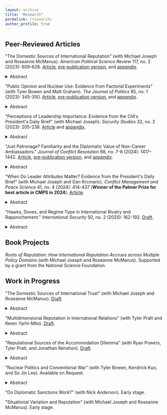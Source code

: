 ```yaml
---
layout: archive
title: "Research"
permalink: /research/
author_profile: true
---
```


Peer-Reviewed Articles
---

"The Domestic Sources of International Reputation" (with Michael Joseph and Roseanne McManus). <i>American Political Science Review</i> 117, no. 2 (2023): 609-628. <a href= "https://www.cambridge.org/core/journals/american-political-science-review/article/domestic-sources-of-international-reputation/9CF02D1518EA985D8E5E80A06EB2324F">Article</a>, <a href= "https://michaelgoldfien.github.io/files/GJM_Domestic_Reputation_Main_Doc.pdf">pre-publication version</a>, and <a href= "https://michaelgoldfien.github.io/files/GJM_Domestic_Reputation_Appendix.pdf">appendix</a>.

<details>
  <summary>Abstract</summary>

Existing research finds that leaders develop international reputations based on their past behavior on the international stage. We argue that leaders' domestic choices can also influence their international reputations, perhaps as much as their past foreign policy decisions do. Using formal theory and intuitive argumentation, we develop an overarching framework to predict how much any domestic choice will affect a leader's international reputation. We theorize that certain domestic choices can inform expectations about future international crisis behavior based on the extent to which (1) the costs at state are similar to those of an international crisis and (2) the domestic issue is salient relative to foreign policy. We use conjoint experiments and other evidence to show that many domestic choices have significant international reputational effects. There is some evidence that the reputational effect of certain domestic choices may equal that of fighting in a previous international crisis.
  
</details>  

"Public Opinion and Nuclear Use: Evidence from Factorial Experiments" (with Tyler Bowen and Matt Graham). <i>The Journal of Politics</i> 85, no. 1 (2023): 345-350. <a href= "https://www.journals.uchicago.edu/doi/10.1086/720329">Article</a>, <a href= "https://michaelgoldfien.github.io/files/BowenGoldfienGraham.pdf">pre-publication version</a>, and <a href= "https://michaelgoldfien.github.io/files/BowenGoldfienGraham_appendix.pdf">appendix</a>. 

<details>
  <summary>Abstract</summary>

  
Does the public oppose nuclear use? Survey experimental research varying either the advantages or disadvantages of nuclear use has produced a wide range of results. Yet no study has examined how the military advantages and strategic and moral disadvantages of nuclear weapons interact. We explore this interaction and uncover a pattern that unifies the literature's seemingly disparate results: the persuasive power of nuclear weapons' military advantages is conditional on their disadvantages. We demonstrate this by independently randomizing both the advantages and disadvantages of nuclear use in  (1) a 2x2 factorial version of an influential design and (2) a novel adaptation of conjoint experiments that focuses on the most plausible comparisons between nuclear and conventional strikes. Our results support a new explanation for why the public can appear rigidly opposed to nuclear strikes in some circumstances and highly permissive in others. 

</details>  

"Perceptions of Leadership Importance: Evidence from the CIA's President's Daily Brief" (with Michael Joseph). <i>Security Studies</i> 32, no. 2 (2023): 205-238. <a href= "https://www.tandfonline.com/doi/abs/10.1080/09636412.2023.2200203?journalCode=fsst20">Article</a> and <a href= "https://dataverse.harvard.edu/dataset.xhtml?persistentId=doi:10.7910/DVN/4RDWYR">appendix</a>.

<details>
  <summary>Abstract</summary>

Are leaders perceived as important actors during conflict, or are they discounted because of domestic institutions and international structure? We exploit the recently declassified CIA President's Daily Briefs to construct a cross-national, weekly measure of how intelligence analysts perceive a foreign leader's importance. We estimate perceptions of leader importance at crisis onset, escalation, war, and war termination in over 16,000 statistical models that overcome selection and endogeneity concerns common in existing studies of leadership and conflict. Leaders are not perceived to matter equally at every stage of conflict. They are seen to matter the most during crisis negotiations when conflicts can either deescalate to peace or escalate to war. But they are not perceived to matter during war. We find leaders of heavily constrained regimes are seen as no more important at any stage of the conflict process than they are in peacetime. But leaders of moderately constrained regimes are perceived to matter for crisis escalation.  Our findings suggest that even if leaders are perceived to matter for conflict on average, domestic institutions and structure plausibly constrain leaders more at some stages of the conflict process such that leaders are seen as less important at those stages. We contribute to the quantification of historical documents by illustrating how to combine data selection, historiography, measurement and statistical modeling to draw stronger inferences. 
  
</details> 

"Just Patronage? Familiarity and the Diplomatic Value of Non-Career Ambassadors." <i>Journal of Conflict Resolution</i> 68, no. 7-8 (2024): 1417–1442. <a href= "https://journals.sagepub.com/doi/abs/10.1177/00220027231198518">Article</a>, <a href= "https://michaelgoldfien.github.io/files/goldfien_ambassadors.pdf">pre-publication version</a>, and <a href= "https://michaelgoldfien.github.io/files/goldfien_ambassadors_appendix.pdf">appendix</a>. 

<details>
  <summary>Abstract</summary>

 Career diplomats have expertise. Why, then, do U.S. presidents appoint relative novices to key diplomatic posts? Conventional wisdom points to patronage. Yet this explanation overlooks the benefits of a diplomat's <i>familiarity</i> with political superiors. Inherent in delegated diplomacy is uncertainty over diplomats' ability to "deliver" on understandings reached at the negotiating table. Non-career diplomats often speak more credibly for political superiors, creating an incentive for foreign counterparts to engage in diplomacy. I theorize a tradeoff between familiarity and expertise to generate empirically testable prediction. Counterintuitively, I expect that presidents often sacrifice professional expertise to delegate important diplomatic assignments to relative amateurs, even accounting for the patronage value of the post. I find empirical support for the argument using a novel dataset on U.S. ambassadorial appointments from the Reagan through Trump administrations. 
  
</details> 

"When Do Leader Attributes Matter? Evidence from the President's Daily Brief" (with Michael Joseph and Dan Krcmaric). <i>Conflict Management and Peace Science</i> 41, no. 4 (2024): 414-437 (<b>Winner of the Palmer Prize for best article in CMPS in 2024</b>). <a href= "https://journals.sagepub.com/doi/abs/10.1177/07388942231196109">Article</a>. 

<details>
  <summary>Abstract</summary>

A wave of recent scholarship shows that the backgrounds of political leaders shape their behavior once in office. This paper shifts the literature in a new direction by investigating the conditions under which foreign observers think a leader's background is relevant. We argue that pre-tenure biographical attributes are most informative to outsiders during leadership transitions---unique periods where the new ruler does not yet have a track record---because a leader's background provides clues about how that leader might govern. But as time passes, foreign observers quickly discount the leader's biography and instead evaluate the leader's observable behavior. We test our theory by creating a systematic daily measure of attention to foreign leader backgrounds derived from the President's Daily Brief, a novel data source of 4,991 recently declassified reports from the Central Intelligence Agency to the American president.
  
</details> 

"Hawks, Doves, and Regime Type in International Rivalry and Rapprochement." <i>International Security</i> 50, no. 2 (2025): 162-192. <a href= "https://michaelgoldfien.github.io/files/goldfien_hawkdove.pdf">Draft</a>.

<details>
  <summary>Abstract</summary>
Existing scholarship emphasizes hawks’ advantages in making peace, but it is squarely focused on electorally accountable leaders, even though most international rivalries feature at least one leader who faces no meaningful electoral check. I argue that electoral accountability moderates the relationship between foreign policy preferences and rapprochement. In low electoral accountability autocracies where citizens struggle to punish leaders, the credibility problem that doves face in selling peace at home becomes less important than their motivation to cooperate internationally. As a result, doves, not hawks, should be more successful peacemakers in autocracies. I test the theory by analyzing two prominent cases of rapprochement: the end of the Cold War under Ronald Reagan and Mikhail Gorbachev in the late 1980s; and the end of the Egypt-Israel rivalry in the late 1970s under Menachem Begin and Anwar Sadat.
</details>  
  
Book Projects
---

<i>Roots of Reputation: How International Reputation Accrues across Multiple Policy Domains</i> (with Michael Joesph and Roseanne McManus). Supported by a grant from the National Science Foundation. 

Work in Progress
---

"The Domestic Sources of International Trust" (with Michael Joseph and Roseanne McManus). <a href= "https://michaelgoldfien.github.io/files/Domestic_Trust.pdf">Draft</a>. 
<details>
  <summary>Abstract</summary>
Enduring rivalries are an intractable problem in international relations. Existing research suggests that countries can build trust through costly international signals of reassurance, such as arms reductions. Unfortunately, rivals may be too fearful to make such moves when trust is already very low. We propose domestic choices as a solution to this problem. We claim that international partners can learn about a state’s likelihood of cooperating internationally by observing its domestic choices because there is some correlation between domestic and international preferences. Even more importantly, we argue that domestic choices can play a unique role in overcoming distrust because the outcome of domestic choices is less dependent on reciprocation by another state. This allows states to reveal their preferences through domestic choices without exposing themselves to the risk of exploitation. Thus, domestic choices can kick-start the trust building process even under conditions of low trust, such as enduring rivalry. We illustrate the logic of our argument with a formal model, which produces dramatically different predictions from both the classic trust-building literature and democratic peace theory. We test our argument in a case study of the end of the Cold War.    
</details> 

"Multidimensional Reputation in International Relations" (with Tyler Pratt and Keren Yarhi-Milo). <a href= "https://michaelgoldfien.github.io/files/spillovers.pdf">Draft</a>.
<details>
  <summary>Abstract</summary>
International politics is characterized by enduring uncertainty about the intentions of other actors.  Audiences scrutinize state behavior to infer a range of underlying traits, including the state’s tendency to stand firm in a crisis (resolve) and abide by international commitments (compliance).  Despite this, existing studies of international reputation tend to analyze specific traits in isolation. In this project, we explore how foreign policy choices affect multiple dimensions of an actor’s reputation.  We examine the relationship between two reputational attributes, resolve and compliance, that have been of primary interest to scholars of international security and international cooperation.  We develop a theoretical framework that explains when state behavior generates multiple, simultaneous reputational effects, as well as how these effects interact with each other.  We test the theory in a survey experiment examining the use of military force in the presence of international legal commitments that sanction or prohibit such behavior.    
</details> 

"Reputational Sources of the Accommodation Dilemma" (with Ryan Powers, Tyler Pratt, and Jonathan Renshon). <a href= "https://michaelgoldfien.github.io/files/accommodation.pdf">Draft</a>.
<details>
  <summary>Abstract</summary>
Recent years have been marked by a surge in non-cooperative behavior in world politics, but current theories of international cooperation do not adequately explain the incentives and motivations of states as they formulate responses to hostile behavior. We make two contributions. Conceptually, we argue that, while much work on international politics has demonstrated
that beliefs about “type” can facilitate and sustain cooperation, there is a dark side to reputation. Conditional on bad behavior—such as abrogating a treaty—reputation shapes the “accommodation dilemma” faced by states in two ways, first through actual damage to the violator’s reputation for cooperation and through observers’ concerns about their own reputation for toughness should they be seen to “go easy” on offending states. Empirically, we present data from descriptive surveys of IR scholars showing suggestive evidence of both of our posited reputational mechanisms and helping to rule out other potential explanations. We also field a pre-registered conjoint experiment which demonstrates that (1) past behavior has an outsized influence on the probability and cost of future cooperation (2) this is true for both aggrieved parties and observers, suggesting the importance of reputation broadly and (3) these costs potentially flow through the two reputational mechanisms posited in our theory. By design, our conjoint also allows us to benchmark our theory against numerous other potential explanations for cooperation and accommodation. 
</details> 

"Nuclear Politics and Conventional War" (with Tyler Bowen, Kendrick Kuo, and So Jin Lee). Available on Request. 
<details>
  <summary>Abstract</summary>
Prominent scholars and policy analysts fear that re-emerging great power nuclear rivalry will prove destabilizing to the international security environment, re-opening longstanding debates about the link between nuclear politics and conventional conflict. How does the nuclear balance affect preferences for conventional uses of force? We develop hypotheses drawing on the stability-instability paradox (SIP), which we then test with conjoint experiments focused on potential conflicts between the U.S. and China and the U.S. and North Korea. Fielding these surveys among among elite U.S. military officers and among the public, we vary strategic stability in each scenario and then measure support for U.S. military action. The project advances the survey experimental literature on nuclear politics by connecting it to attitudes toward conventional conflict, and it contributes to ongoing policy debates about the risks presented by the growth of China's nuclear arsenal and a ``tripolar" nuclear world.  
</details> 

"Do Diplomatic Sanctions Work?" (with Nick Anderson). Early stage. 

"Situational Variation and Reputation" (with Michael Joseph and Roseanne McManus). Early stage. 



